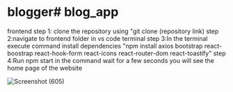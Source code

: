 # blogger#   b l o g _ a p p 

 frontend 
step 1: clone the repository using "git clone (repository link)
step 2:navigate to frontend folder in vs code terminal
step 3:In the terminal execute command install dependencies "npm install axios bootstrap react-boostrap react-hook-form react-icons react-router-dom react-toastify"
step 4:Run npm start in the command wait for a few seconds you will see the home page of the website


![Screenshot (605)](https://github.com/pranavkarthik009/blogger/assets/75727629/0c0fae7a-142c-46f0-b0fd-279c33bae715)
